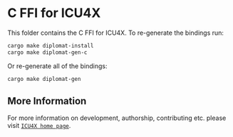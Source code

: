 # C FFI for ICU4X

This folder contains the C FFI for ICU4X. To re-generate the bindings run:

```sh
cargo make diplomat-install
cargo make diplomat-gen-c
```

Or re-generate all of the bindings:

```sh
cargo make diplomat-gen
```

## More Information

For more information on development, authorship, contributing etc. please visit [`ICU4X home page`](https://github.com/unicode-org/icu4x).
